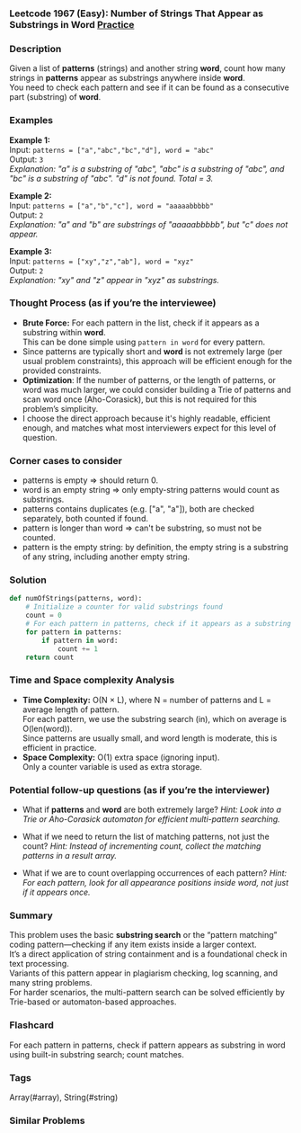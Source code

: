 ### Leetcode 1967 (Easy): Number of Strings That Appear as Substrings in Word [Practice](https://leetcode.com/problems/number-of-strings-that-appear-as-substrings-in-word)

### Description  
Given a list of **patterns** (strings) and another string **word**, count how many strings in **patterns** appear as substrings anywhere inside **word**.  
You need to check each pattern and see if it can be found as a consecutive part (substring) of **word**.

### Examples  

**Example 1:**  
Input: `patterns = ["a","abc","bc","d"], word = "abc"`  
Output: `3`  
*Explanation: "a" is a substring of "abc", "abc" is a substring of "abc", and "bc" is a substring of "abc". "d" is not found. Total = 3.*

**Example 2:**  
Input: `patterns = ["a","b","c"], word = "aaaaabbbbb"`  
Output: `2`  
*Explanation: "a" and "b" are substrings of "aaaaabbbbb", but "c" does not appear.*

**Example 3:**  
Input: `patterns = ["xy","z","ab"], word = "xyz"`  
Output: `2`  
*Explanation: "xy" and "z" appear in "xyz" as substrings.*

### Thought Process (as if you’re the interviewee)  
- **Brute Force:** For each pattern in the list, check if it appears as a substring within **word**.  
  This can be done simple using `pattern in word` for every pattern.
- Since patterns are typically short and **word** is not extremely large (per usual problem constraints), this approach will be efficient enough for the provided constraints.
- **Optimization**: If the number of patterns, or the length of patterns, or word was much larger, we could consider building a Trie of patterns and scan word once (Aho-Corasick), but this is not required for this problem’s simplicity.
- I choose the direct approach because it's highly readable, efficient enough, and matches what most interviewers expect for this level of question.

### Corner cases to consider  
- patterns is empty ⇒ should return 0.
- word is an empty string ⇒ only empty-string patterns would count as substrings.
- patterns contains duplicates (e.g. ["a", "a"]), both are checked separately, both counted if found.
- pattern is longer than word ⇒ can't be substring, so must not be counted.
- pattern is the empty string: by definition, the empty string is a substring of any string, including another empty string.

### Solution

```python
def numOfStrings(patterns, word):
    # Initialize a counter for valid substrings found
    count = 0
    # For each pattern in patterns, check if it appears as a substring in word
    for pattern in patterns:
        if pattern in word:
            count += 1
    return count
```

### Time and Space complexity Analysis  

- **Time Complexity:** O(N × L), where N = number of patterns and L = average length of pattern.  
  For each pattern, we use the substring search (in), which on average is O(len(word)).  
  Since patterns are usually small, and word length is moderate, this is efficient in practice.
- **Space Complexity:** O(1) extra space (ignoring input).  
  Only a counter variable is used as extra storage.

### Potential follow-up questions (as if you’re the interviewer)  

- What if **patterns** and **word** are both extremely large?
  *Hint: Look into a Trie or Aho-Corasick automaton for efficient multi-pattern searching.*

- What if we need to return the list of matching patterns, not just the count?
  *Hint: Instead of incrementing count, collect the matching patterns in a result array.*

- What if we are to count overlapping occurrences of each pattern?
  *Hint: For each pattern, look for all appearance positions inside word, not just if it appears once.*

### Summary
This problem uses the basic **substring search** or the “pattern matching” coding pattern—checking if any item exists inside a larger context.  
It’s a direct application of string containment and is a foundational check in text processing.  
Variants of this pattern appear in plagiarism checking, log scanning, and many string problems.  
For harder scenarios, the multi-pattern search can be solved efficiently by Trie-based or automaton-based approaches.


### Flashcard
For each pattern in patterns, check if pattern appears as substring in word using built-in substring search; count matches.

### Tags
Array(#array), String(#string)

### Similar Problems
